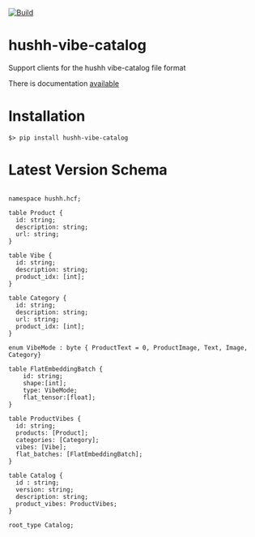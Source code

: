 [![Build](https://github.com/hushh-labs/hushh-vibe-catalog-reader/actions/workflows/main.yml/badge.svg)](https://github.com/hushh-labs/hushh-vibe-catalog-reader/actions/workflows/main.yml)
# hushh-vibe-catalog
Support clients for the hushh vibe-catalog file format

There is documentation [available](https://hushh-labs.github.io/hushh-vibe-catalog-reader/reference)


# Installation
```python3
$> pip install hushh-vibe-catalog

```

# Latest Version Schema
```flatbuffer

namespace hushh.hcf;

table Product {
  id: string;
  description: string;
  url: string;
}

table Vibe {
  id: string;
  description: string;
  product_idx: [int];
}

table Category {
  id: string;
  description: string;
  url: string;
  product_idx: [int];
}

enum VibeMode : byte { ProductText = 0, ProductImage, Text, Image, Category}

table FlatEmbeddingBatch {
    id: string;
    shape:[int];
    type: VibeMode;
    flat_tensor:[float];
}

table ProductVibes {
  id: string;
  products: [Product];
  categories: [Category];
  vibes: [Vibe];
  flat_batches: [FlatEmbeddingBatch];
}

table Catalog {
  id : string;
  version: string;
  description: string;
  product_vibes: ProductVibes;
}

root_type Catalog;
```

